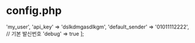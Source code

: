 # config.php

<?php
// config.php
return [
'user_id' => 'my_user',
'api_key' => 'dslkdmgasdlkgm',
'default_sender' => '01011112222', // 기본 발신번호
'debug' => true
];